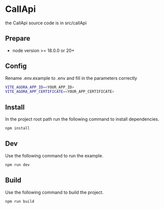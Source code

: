 # CallApi

the CallApi source code is in src/callApi

## Prepare

- node version >= 18.0.0 or 20+

## Config

Rename .env.example to .env and fill in the parameters correctly

```bash
VITE_AGORA_APP_ID=<YOUR_APP_ID>
VITE_AGORA_APP_CERTIFICATE=<YOUR_APP_CERTIFICATE>
```

## Install

In the project root path run the following command to install dependencies.

```bash
npm install
```

## Dev

Use the following command to run the example.

```bash
npm run dev
```

## Build

Use the following command to build the project.

```bash
npm run build
```
